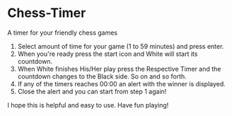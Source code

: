 # Chess-Timer
A timer for your friendly chess games


1. Select amount of time for your game (1 to 59 minutes) and press enter.
2. When you're ready press the start icon and White will start its countdown.
3. When White finishes His/Her play press the Respective Timer and the countdown changes to the Black side. So on and so forth.
4. If any of the timers reaches 00:00 an alert with the winner is displayed.
5. Close the alert and you can start from step 1 again!

I hope this is helpful and easy to use. Have fun playing!
